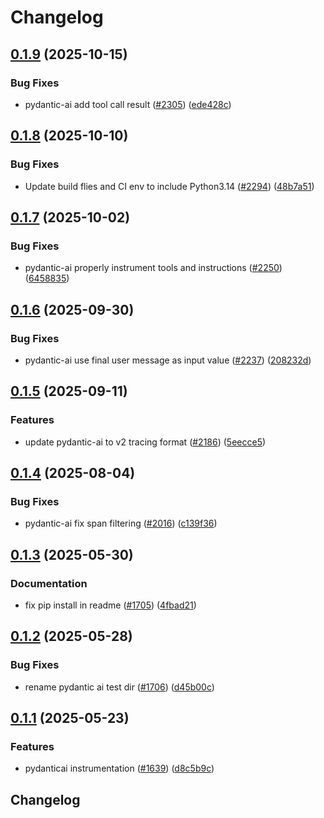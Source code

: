 # Changelog

## [0.1.9](https://github.com/Arize-ai/openinference/compare/python-openinference-instrumentation-pydantic-ai-v0.1.8...python-openinference-instrumentation-pydantic-ai-v0.1.9) (2025-10-15)


### Bug Fixes

* pydantic-ai add tool call result ([#2305](https://github.com/Arize-ai/openinference/issues/2305)) ([ede428c](https://github.com/Arize-ai/openinference/commit/ede428cc5653b1c8d89c6ba68753a1a57fb2bacd))

## [0.1.8](https://github.com/Arize-ai/openinference/compare/python-openinference-instrumentation-pydantic-ai-v0.1.7...python-openinference-instrumentation-pydantic-ai-v0.1.8) (2025-10-10)


### Bug Fixes

* Update build flies and CI env to include Python3.14  ([#2294](https://github.com/Arize-ai/openinference/issues/2294)) ([48b7a51](https://github.com/Arize-ai/openinference/commit/48b7a515cde2180f590a5a370a73d5ce1c73501d))

## [0.1.7](https://github.com/Arize-ai/openinference/compare/python-openinference-instrumentation-pydantic-ai-v0.1.6...python-openinference-instrumentation-pydantic-ai-v0.1.7) (2025-10-02)


### Bug Fixes

* pydantic-ai properly instrument tools and instructions ([#2250](https://github.com/Arize-ai/openinference/issues/2250)) ([6458835](https://github.com/Arize-ai/openinference/commit/64588357d31137dafcd855c9c610ce241dcd0519))

## [0.1.6](https://github.com/Arize-ai/openinference/compare/python-openinference-instrumentation-pydantic-ai-v0.1.5...python-openinference-instrumentation-pydantic-ai-v0.1.6) (2025-09-30)


### Bug Fixes

* pydantic-ai use final user message as input value ([#2237](https://github.com/Arize-ai/openinference/issues/2237)) ([208232d](https://github.com/Arize-ai/openinference/commit/208232dfd6d47e8123beea41c47c8fc556012325))

## [0.1.5](https://github.com/Arize-ai/openinference/compare/python-openinference-instrumentation-pydantic-ai-v0.1.4...python-openinference-instrumentation-pydantic-ai-v0.1.5) (2025-09-11)


### Features

* update pydantic-ai to v2 tracing format ([#2186](https://github.com/Arize-ai/openinference/issues/2186)) ([5eecce5](https://github.com/Arize-ai/openinference/commit/5eecce5c648d710d3ad9397e23773096e5903352))

## [0.1.4](https://github.com/Arize-ai/openinference/compare/python-openinference-instrumentation-pydantic-ai-v0.1.3...python-openinference-instrumentation-pydantic-ai-v0.1.4) (2025-08-04)


### Bug Fixes

* pydantic-ai fix span filtering ([#2016](https://github.com/Arize-ai/openinference/issues/2016)) ([c139f36](https://github.com/Arize-ai/openinference/commit/c139f3677233fb7c76b0b2bff5b4a2dafe1921dc))

## [0.1.3](https://github.com/Arize-ai/openinference/compare/python-openinference-instrumentation-pydantic-ai-v0.1.2...python-openinference-instrumentation-pydantic-ai-v0.1.3) (2025-05-30)


### Documentation

* fix pip install in readme ([#1705](https://github.com/Arize-ai/openinference/issues/1705)) ([4fbad21](https://github.com/Arize-ai/openinference/commit/4fbad21f700325af4cd5d314881ec004a859bdf8))

## [0.1.2](https://github.com/Arize-ai/openinference/compare/python-openinference-instrumentation-pydantic-ai-v0.1.1...python-openinference-instrumentation-pydantic-ai-v0.1.2) (2025-05-28)


### Bug Fixes

* rename pydantic ai test dir ([#1706](https://github.com/Arize-ai/openinference/issues/1706)) ([d45b00c](https://github.com/Arize-ai/openinference/commit/d45b00cce1d5960e090dac3801a914523fb0355c))

## [0.1.1](https://github.com/Arize-ai/openinference/compare/python-openinference-instrumentation-pydantic-ai-v0.1.0...python-openinference-instrumentation-pydantic-ai-v0.1.1) (2025-05-23)


### Features

* pydanticai instrumentation ([#1639](https://github.com/Arize-ai/openinference/issues/1639)) ([d8c5b9c](https://github.com/Arize-ai/openinference/commit/d8c5b9cdf793dcce247b2ea852c28eba3a1989bc))

## Changelog

